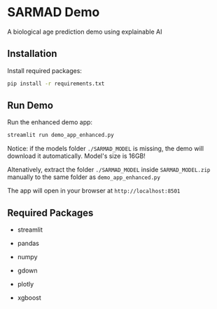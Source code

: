 # SARMAD Demo

A biological age prediction demo using explainable AI

## Installation

Install required packages:
```bash
pip install -r requirements.txt
```

## Run Demo

Run the enhanced demo app:
```bash
streamlit run demo_app_enhanced.py
```

Notice: if the models folder `./SARMAD_MODEL` is missing, the demo will download it automatically. 
Model's size is 16GB!

Altenatively, extract the folder `./SARMAD_MODEL` inside `SARMAD_MODEL.zip` manually to the same folder as `demo_app_enhanced.py`

The app will open in your browser at `http://localhost:8501`

## Required Packages

- streamlit
- pandas
- numpy
- gdown
- plotly

- xgboost

